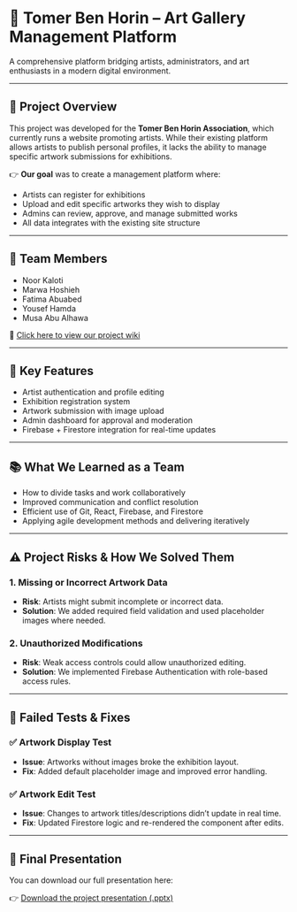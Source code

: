 # 🎨 Tomer Ben Horin – Art Gallery Management Platform

A comprehensive platform bridging artists, administrators, and art enthusiasts in a modern digital environment.

---

## 🧠 Project Overview

This project was developed for the **Tomer Ben Horin Association**, which currently runs a website promoting artists. While their existing platform allows artists to publish personal profiles, it lacks the ability to manage specific artwork submissions for exhibitions.

👉 **Our goal** was to create a management platform where:

- Artists can register for exhibitions
- Upload and edit specific artworks they wish to display
- Admins can review, approve, and manage submitted works
- All data integrates with the existing site structure

---

## 👥 Team Members

- Noor Kaloti
- Marwa Hoshieh
- Fatima Abuabed
- Yousef Hamda
- Musa Abu Alhawa

🔗 [Click here to view our project wiki](https://github.com/musa17-hawa/tomer-ben-horin/wiki)

---

## 🚀 Key Features

- Artist authentication and profile editing
- Exhibition registration system
- Artwork submission with image upload
- Admin dashboard for approval and moderation
- Firebase + Firestore integration for real-time updates

---

## 📚 What We Learned as a Team

- How to divide tasks and work collaboratively
- Improved communication and conflict resolution
- Efficient use of Git, React, Firebase, and Firestore
- Applying agile development methods and delivering iteratively

---

## ⚠️ Project Risks & How We Solved Them

### 1. Missing or Incorrect Artwork Data

- **Risk**: Artists might submit incomplete or incorrect data.
- **Solution**: We added required field validation and used placeholder images where needed.

### 2. Unauthorized Modifications

- **Risk**: Weak access controls could allow unauthorized editing.
- **Solution**: We implemented Firebase Authentication with role-based access rules.

---

## 🧪 Failed Tests & Fixes

### ✅ Artwork Display Test

- **Issue**: Artworks without images broke the exhibition layout.
- **Fix**: Added default placeholder image and improved error handling.

### ✅ Artwork Edit Test

- **Issue**: Changes to artwork titles/descriptions didn’t update in real time.
- **Fix**: Updated Firestore logic and re-rendered the component after edits.

---

## 📄 Final Presentation

You can download our full presentation here:

👉 [Download the project presentation (.pptx)](<https://github.com/musa17-hawa/tomer-ben-horin/raw/main/Tomer-Ben-Horin-Art-Gallery-Management-Platform%20(1).pptx>)
